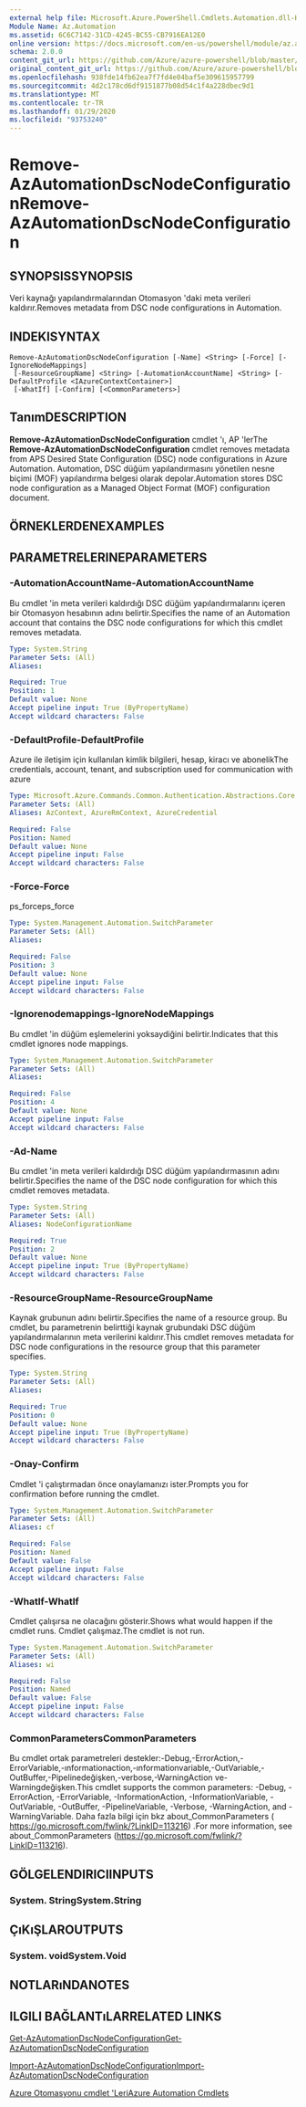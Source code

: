 ```yaml
---
external help file: Microsoft.Azure.PowerShell.Cmdlets.Automation.dll-Help.xml
Module Name: Az.Automation
ms.assetid: 6C6C7142-31CD-4245-BC55-CB7916EA12E0
online version: https://docs.microsoft.com/en-us/powershell/module/az.automation/remove-azautomationdscnodeconfiguration
schema: 2.0.0
content_git_url: https://github.com/Azure/azure-powershell/blob/master/src/Automation/Automation/help/Remove-AzAutomationDscNodeConfiguration.md
original_content_git_url: https://github.com/Azure/azure-powershell/blob/master/src/Automation/Automation/help/Remove-AzAutomationDscNodeConfiguration.md
ms.openlocfilehash: 938fde14fb62ea7f7fd4e04baf5e309615957799
ms.sourcegitcommit: 4d2c178cd6df9151877b08d54c1f4a228dbec9d1
ms.translationtype: MT
ms.contentlocale: tr-TR
ms.lasthandoff: 01/29/2020
ms.locfileid: "93753240"
---
```

# <span data-ttu-id="7c6eb-101">Remove-AzAutomationDscNodeConfiguration</span><span class="sxs-lookup"><span data-stu-id="7c6eb-101">Remove-AzAutomationDscNodeConfiguration</span></span>

## <span data-ttu-id="7c6eb-102">SYNOPSIS</span><span class="sxs-lookup"><span data-stu-id="7c6eb-102">SYNOPSIS</span></span>
<span data-ttu-id="7c6eb-103">Veri kaynağı yapılandırmalarından Otomasyon 'daki meta verileri kaldırır.</span><span class="sxs-lookup"><span data-stu-id="7c6eb-103">Removes metadata from DSC node configurations in Automation.</span></span>

## <span data-ttu-id="7c6eb-104">INDEKI</span><span class="sxs-lookup"><span data-stu-id="7c6eb-104">SYNTAX</span></span>

```
Remove-AzAutomationDscNodeConfiguration [-Name] <String> [-Force] [-IgnoreNodeMappings]
 [-ResourceGroupName] <String> [-AutomationAccountName] <String> [-DefaultProfile <IAzureContextContainer>]
 [-WhatIf] [-Confirm] [<CommonParameters>]
```

## <span data-ttu-id="7c6eb-105">Tanım</span><span class="sxs-lookup"><span data-stu-id="7c6eb-105">DESCRIPTION</span></span>
<span data-ttu-id="7c6eb-106">**Remove-AzAutomationDscNodeConfiguration** cmdlet 'ı, AP 'ler</span><span class="sxs-lookup"><span data-stu-id="7c6eb-106">The **Remove-AzAutomationDscNodeConfiguration** cmdlet removes metadata from APS Desired State Configuration (DSC) node configurations in Azure Automation.</span></span>
<span data-ttu-id="7c6eb-107">Automation, DSC düğüm yapılandırmasını yönetilen nesne biçimi (MOF) yapılandırma belgesi olarak depolar.</span><span class="sxs-lookup"><span data-stu-id="7c6eb-107">Automation stores DSC node configuration as a Managed Object Format (MOF) configuration document.</span></span>

## <span data-ttu-id="7c6eb-108">ÖRNEKLERDEN</span><span class="sxs-lookup"><span data-stu-id="7c6eb-108">EXAMPLES</span></span>

## <span data-ttu-id="7c6eb-109">PARAMETRELERINE</span><span class="sxs-lookup"><span data-stu-id="7c6eb-109">PARAMETERS</span></span>

### <span data-ttu-id="7c6eb-110">-AutomationAccountName</span><span class="sxs-lookup"><span data-stu-id="7c6eb-110">-AutomationAccountName</span></span>
<span data-ttu-id="7c6eb-111">Bu cmdlet 'in meta verileri kaldırdığı DSC düğüm yapılandırmalarını içeren bir Otomasyon hesabının adını belirtir.</span><span class="sxs-lookup"><span data-stu-id="7c6eb-111">Specifies the name of an Automation account that contains the DSC node configurations for which this cmdlet removes metadata.</span></span>

```yaml
Type: System.String
Parameter Sets: (All)
Aliases:

Required: True
Position: 1
Default value: None
Accept pipeline input: True (ByPropertyName)
Accept wildcard characters: False
```

### <span data-ttu-id="7c6eb-112">-DefaultProfile</span><span class="sxs-lookup"><span data-stu-id="7c6eb-112">-DefaultProfile</span></span>
<span data-ttu-id="7c6eb-113">Azure ile iletişim için kullanılan kimlik bilgileri, hesap, kiracı ve abonelik</span><span class="sxs-lookup"><span data-stu-id="7c6eb-113">The credentials, account, tenant, and subscription used for communication with azure</span></span>

```yaml
Type: Microsoft.Azure.Commands.Common.Authentication.Abstractions.Core.IAzureContextContainer
Parameter Sets: (All)
Aliases: AzContext, AzureRmContext, AzureCredential

Required: False
Position: Named
Default value: None
Accept pipeline input: False
Accept wildcard characters: False
```

### <span data-ttu-id="7c6eb-114">-Force</span><span class="sxs-lookup"><span data-stu-id="7c6eb-114">-Force</span></span>
<span data-ttu-id="7c6eb-115">ps_force</span><span class="sxs-lookup"><span data-stu-id="7c6eb-115">ps_force</span></span>

```yaml
Type: System.Management.Automation.SwitchParameter
Parameter Sets: (All)
Aliases:

Required: False
Position: 3
Default value: None
Accept pipeline input: False
Accept wildcard characters: False
```

### <span data-ttu-id="7c6eb-116">-Ignorenodemappings</span><span class="sxs-lookup"><span data-stu-id="7c6eb-116">-IgnoreNodeMappings</span></span>
<span data-ttu-id="7c6eb-117">Bu cmdlet 'in düğüm eşlemelerini yoksaydiğini belirtir.</span><span class="sxs-lookup"><span data-stu-id="7c6eb-117">Indicates that this cmdlet ignores node mappings.</span></span>

```yaml
Type: System.Management.Automation.SwitchParameter
Parameter Sets: (All)
Aliases:

Required: False
Position: 4
Default value: None
Accept pipeline input: False
Accept wildcard characters: False
```

### <span data-ttu-id="7c6eb-118">-Ad</span><span class="sxs-lookup"><span data-stu-id="7c6eb-118">-Name</span></span>
<span data-ttu-id="7c6eb-119">Bu cmdlet 'in meta verileri kaldırdığı DSC düğüm yapılandırmasının adını belirtir.</span><span class="sxs-lookup"><span data-stu-id="7c6eb-119">Specifies the name of the DSC node configuration for which this cmdlet removes metadata.</span></span>

```yaml
Type: System.String
Parameter Sets: (All)
Aliases: NodeConfigurationName

Required: True
Position: 2
Default value: None
Accept pipeline input: True (ByPropertyName)
Accept wildcard characters: False
```

### <span data-ttu-id="7c6eb-120">-ResourceGroupName</span><span class="sxs-lookup"><span data-stu-id="7c6eb-120">-ResourceGroupName</span></span>
<span data-ttu-id="7c6eb-121">Kaynak grubunun adını belirtir.</span><span class="sxs-lookup"><span data-stu-id="7c6eb-121">Specifies the name of a resource group.</span></span>
<span data-ttu-id="7c6eb-122">Bu cmdlet, bu parametrenin belirttiği kaynak grubundaki DSC düğüm yapılandırmalarının meta verilerini kaldırır.</span><span class="sxs-lookup"><span data-stu-id="7c6eb-122">This cmdlet removes metadata for DSC node configurations in the resource group that this parameter specifies.</span></span>

```yaml
Type: System.String
Parameter Sets: (All)
Aliases:

Required: True
Position: 0
Default value: None
Accept pipeline input: True (ByPropertyName)
Accept wildcard characters: False
```

### <span data-ttu-id="7c6eb-123">-Onay</span><span class="sxs-lookup"><span data-stu-id="7c6eb-123">-Confirm</span></span>
<span data-ttu-id="7c6eb-124">Cmdlet 'i çalıştırmadan önce onaylamanızı ister.</span><span class="sxs-lookup"><span data-stu-id="7c6eb-124">Prompts you for confirmation before running the cmdlet.</span></span>

```yaml
Type: System.Management.Automation.SwitchParameter
Parameter Sets: (All)
Aliases: cf

Required: False
Position: Named
Default value: False
Accept pipeline input: False
Accept wildcard characters: False
```

### <span data-ttu-id="7c6eb-125">-WhatIf</span><span class="sxs-lookup"><span data-stu-id="7c6eb-125">-WhatIf</span></span>
<span data-ttu-id="7c6eb-126">Cmdlet çalışırsa ne olacağını gösterir.</span><span class="sxs-lookup"><span data-stu-id="7c6eb-126">Shows what would happen if the cmdlet runs.</span></span>
<span data-ttu-id="7c6eb-127">Cmdlet çalışmaz.</span><span class="sxs-lookup"><span data-stu-id="7c6eb-127">The cmdlet is not run.</span></span>

```yaml
Type: System.Management.Automation.SwitchParameter
Parameter Sets: (All)
Aliases: wi

Required: False
Position: Named
Default value: False
Accept pipeline input: False
Accept wildcard characters: False
```

### <span data-ttu-id="7c6eb-128">CommonParameters</span><span class="sxs-lookup"><span data-stu-id="7c6eb-128">CommonParameters</span></span>
<span data-ttu-id="7c6eb-129">Bu cmdlet ortak parametreleri destekler:-Debug,-ErrorAction,-ErrorVariable,-ınformationaction,-ınformationvariable,-OutVariable,-OutBuffer,-Pipelinedeğişken,-verbose,-WarningAction ve-Warningdeğişken.</span><span class="sxs-lookup"><span data-stu-id="7c6eb-129">This cmdlet supports the common parameters: -Debug, -ErrorAction, -ErrorVariable, -InformationAction, -InformationVariable, -OutVariable, -OutBuffer, -PipelineVariable, -Verbose, -WarningAction, and -WarningVariable.</span></span> <span data-ttu-id="7c6eb-130">Daha fazla bilgi için bkz about_CommonParameters ( https://go.microsoft.com/fwlink/?LinkID=113216) .</span><span class="sxs-lookup"><span data-stu-id="7c6eb-130">For more information, see about_CommonParameters (https://go.microsoft.com/fwlink/?LinkID=113216).</span></span>

## <span data-ttu-id="7c6eb-131">GÖLGELENDIRICI</span><span class="sxs-lookup"><span data-stu-id="7c6eb-131">INPUTS</span></span>

### <span data-ttu-id="7c6eb-132">System. String</span><span class="sxs-lookup"><span data-stu-id="7c6eb-132">System.String</span></span>

## <span data-ttu-id="7c6eb-133">ÇıKıŞLAR</span><span class="sxs-lookup"><span data-stu-id="7c6eb-133">OUTPUTS</span></span>

### <span data-ttu-id="7c6eb-134">System. void</span><span class="sxs-lookup"><span data-stu-id="7c6eb-134">System.Void</span></span>

## <span data-ttu-id="7c6eb-135">NOTLARıNDA</span><span class="sxs-lookup"><span data-stu-id="7c6eb-135">NOTES</span></span>

## <span data-ttu-id="7c6eb-136">ILGILI BAĞLANTıLAR</span><span class="sxs-lookup"><span data-stu-id="7c6eb-136">RELATED LINKS</span></span>

[<span data-ttu-id="7c6eb-137">Get-AzAutomationDscNodeConfiguration</span><span class="sxs-lookup"><span data-stu-id="7c6eb-137">Get-AzAutomationDscNodeConfiguration</span></span>](./Get-AzAutomationDscNodeConfiguration.md)

[<span data-ttu-id="7c6eb-138">Import-AzAutomationDscNodeConfiguration</span><span class="sxs-lookup"><span data-stu-id="7c6eb-138">Import-AzAutomationDscNodeConfiguration</span></span>](./Import-AzAutomationDscNodeConfiguration.md)

[<span data-ttu-id="7c6eb-139">Azure Otomasyonu cmdlet 'Leri</span><span class="sxs-lookup"><span data-stu-id="7c6eb-139">Azure Automation Cmdlets</span></span>](./Az.Automation.md)


